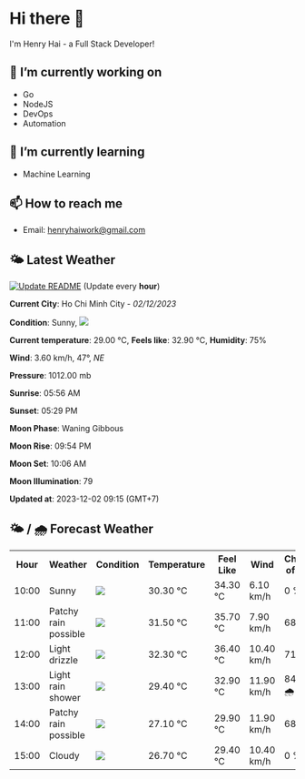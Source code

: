 # Hi there 👋

I'm Henry Hai - a Full Stack Developer!

## 🔭 I’m currently working on

- Go
- NodeJS
- DevOps
- Automation

## 🌱 I’m currently learning

- Machine Learning

## 📫 How to reach me

- Email: <henryhaiwork@gmail.com>

## 🌤️ Latest Weather
[![Update README](https://github.com/henry0hai/henry0hai/actions/workflows/udpateReadme.yml/badge.svg)](https://github.com/henry0hai/henry0hai/actions/workflows/udpateReadme.yml)
(Update every **hour**)
<!-- CURRENT_WEATHER:START -->
**Current City**: Ho Chi Minh City - *02/12/2023*

**Condition**: Sunny, <img src="https://cdn.weatherapi.com/weather/64x64/day/113.png"/>

**Current temperature**: 29.00 °C, **Feels like**: 32.90 °C, **Humidity**: 75%

**Wind**: 3.60 km/h, 47°, *NE*

**Pressure**: 1012.00 mb

**Sunrise**: 05:56 AM

**Sunset**: 05:29 PM

**Moon Phase**: Waning Gibbous

**Moon Rise**: 09:54 PM

**Moon Set**: 10:06 AM

**Moon Illumination**: 79

**Updated at**: 2023-12-02 09:15 (GMT+7)<!-- CURRENT_WEATHER:END -->

## 🌤️ / 🌧️ Forecast Weather
<!-- FORECAST_WEATHER:START -->
<table>
		<tr>
			<th>Hour</th>
			<th>Weather</th>
			<th>Condition</th>
			<th>Temperature</th>
			<th>Feel Like</th>
			<th>Wind</th>
			<th>Chance of Rain</th>
		</tr>
				<tr>
					<td>10:00</td>
					<td>Sunny</td>
					<td><img src='https://cdn.weatherapi.com/weather/64x64/day/113.png'/></td>
					<td>30.30 °C</td>
					<td>34.30 °C</td>
					<td>6.10 km/h</td>
					<td>0 %</td>
				</tr>
				<tr>
					<td>11:00</td>
					<td>Patchy rain possible</td>
					<td><img src='https://cdn.weatherapi.com/weather/64x64/day/176.png'/></td>
					<td>31.50 °C</td>
					<td>35.70 °C</td>
					<td>7.90 km/h</td>
					<td>68 %</td>
				</tr>
				<tr>
					<td>12:00</td>
					<td>Light drizzle</td>
					<td><img src='https://cdn.weatherapi.com/weather/64x64/day/266.png'/></td>
					<td>32.30 °C</td>
					<td>36.40 °C</td>
					<td>10.40 km/h</td>
					<td>71 %</td>
				</tr>
				<tr>
					<td>13:00</td>
					<td>Light rain shower</td>
					<td><img src='https://cdn.weatherapi.com/weather/64x64/day/353.png'/></td>
					<td>29.40 °C</td>
					<td>32.90 °C</td>
					<td>11.90 km/h</td>
					<td>84 % 🌧️</td>
				</tr>
				<tr>
					<td>14:00</td>
					<td>Patchy rain possible</td>
					<td><img src='https://cdn.weatherapi.com/weather/64x64/day/176.png'/></td>
					<td>27.10 °C</td>
					<td>29.90 °C</td>
					<td>11.90 km/h</td>
					<td>68 %</td>
				</tr>
				<tr>
					<td>15:00</td>
					<td>Cloudy</td>
					<td><img src='https://cdn.weatherapi.com/weather/64x64/day/119.png'/></td>
					<td>26.70 °C</td>
					<td>29.40 °C</td>
					<td>10.40 km/h</td>
					<td>0 %</td>
				</tr>
</table>
<!-- FORECAST_WEATHER:END -->
